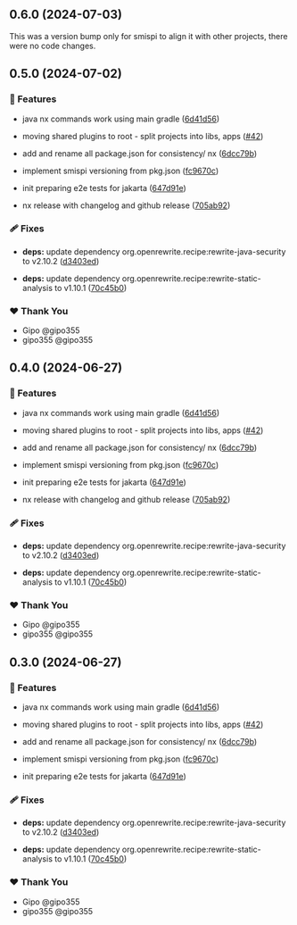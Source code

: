 ## 0.6.0 (2024-07-03)

This was a version bump only for smispi to align it with other projects, there were no code changes.

## 0.5.0 (2024-07-02)


### 🚀 Features

- java nx commands work using main gradle ([6d41d56](https://github.com/gipo355/angular-tomcat-gradle-monorepo/commit/6d41d56))

- moving shared plugins to root - split projects into libs, apps ([#42](https://github.com/gipo355/angular-tomcat-gradle-monorepo/pull/42))

- add and rename all package.json for consistency/ nx ([6dcc79b](https://github.com/gipo355/angular-tomcat-gradle-monorepo/commit/6dcc79b))

- implement smispi versioning from pkg.json ([fc9670c](https://github.com/gipo355/angular-tomcat-gradle-monorepo/commit/fc9670c))

- init preparing e2e tests for jakarta ([647d91e](https://github.com/gipo355/angular-tomcat-gradle-monorepo/commit/647d91e))

- nx release with changelog and github release ([705ab92](https://github.com/gipo355/angular-tomcat-gradle-monorepo/commit/705ab92))


### 🩹 Fixes

- **deps:** update dependency org.openrewrite.recipe:rewrite-java-security to v2.10.2 ([d3403ed](https://github.com/gipo355/angular-tomcat-gradle-monorepo/commit/d3403ed))

- **deps:** update dependency org.openrewrite.recipe:rewrite-static-analysis to v1.10.1 ([70c45b0](https://github.com/gipo355/angular-tomcat-gradle-monorepo/commit/70c45b0))


### ❤️  Thank You

- Gipo @gipo355
- gipo355 @gipo355

## 0.4.0 (2024-06-27)


### 🚀 Features

- java nx commands work using main gradle ([6d41d56](https://github.com/gipo355/angular-tomcat-gradle-monorepo/commit/6d41d56))

- moving shared plugins to root - split projects into libs, apps ([#42](https://github.com/gipo355/angular-tomcat-gradle-monorepo/pull/42))

- add and rename all package.json for consistency/ nx ([6dcc79b](https://github.com/gipo355/angular-tomcat-gradle-monorepo/commit/6dcc79b))

- implement smispi versioning from pkg.json ([fc9670c](https://github.com/gipo355/angular-tomcat-gradle-monorepo/commit/fc9670c))

- init preparing e2e tests for jakarta ([647d91e](https://github.com/gipo355/angular-tomcat-gradle-monorepo/commit/647d91e))

- nx release with changelog and github release ([705ab92](https://github.com/gipo355/angular-tomcat-gradle-monorepo/commit/705ab92))


### 🩹 Fixes

- **deps:** update dependency org.openrewrite.recipe:rewrite-java-security to v2.10.2 ([d3403ed](https://github.com/gipo355/angular-tomcat-gradle-monorepo/commit/d3403ed))

- **deps:** update dependency org.openrewrite.recipe:rewrite-static-analysis to v1.10.1 ([70c45b0](https://github.com/gipo355/angular-tomcat-gradle-monorepo/commit/70c45b0))


### ❤️  Thank You

- Gipo @gipo355
- gipo355 @gipo355

## 0.3.0 (2024-06-27)


### 🚀 Features

- java nx commands work using main gradle ([6d41d56](https://github.com/gipo355/angular-tomcat-gradle-monorepo/commit/6d41d56))

- moving shared plugins to root - split projects into libs, apps ([#42](https://github.com/gipo355/angular-tomcat-gradle-monorepo/pull/42))

- add and rename all package.json for consistency/ nx ([6dcc79b](https://github.com/gipo355/angular-tomcat-gradle-monorepo/commit/6dcc79b))

- implement smispi versioning from pkg.json ([fc9670c](https://github.com/gipo355/angular-tomcat-gradle-monorepo/commit/fc9670c))

- init preparing e2e tests for jakarta ([647d91e](https://github.com/gipo355/angular-tomcat-gradle-monorepo/commit/647d91e))


### 🩹 Fixes

- **deps:** update dependency org.openrewrite.recipe:rewrite-java-security to v2.10.2 ([d3403ed](https://github.com/gipo355/angular-tomcat-gradle-monorepo/commit/d3403ed))

- **deps:** update dependency org.openrewrite.recipe:rewrite-static-analysis to v1.10.1 ([70c45b0](https://github.com/gipo355/angular-tomcat-gradle-monorepo/commit/70c45b0))


### ❤️  Thank You

- Gipo @gipo355
- gipo355 @gipo355
